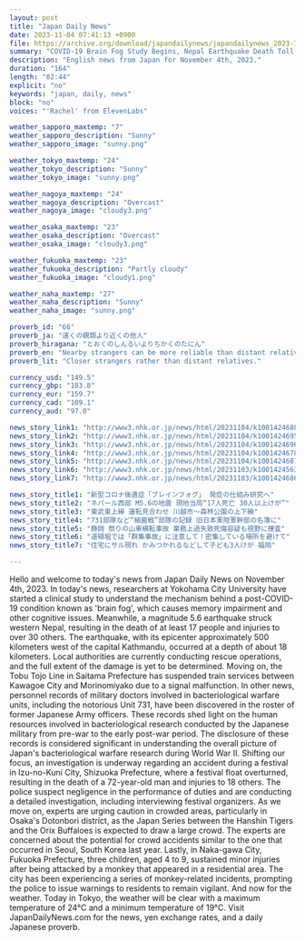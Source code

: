 ```yaml
---
layout: post
title: "Japan Daily News"
date: 2023-11-04 07:41:13 +0900
file: https://archive.org/download/japandailynews/japandailynews_2023-11-04.mp3
summary: "COVID-19 Brain Fog Study Begins, Nepal Earthquake Death Toll Rises, & more…"
description: "English news from Japan for November 4th, 2023."
duration: "164"
length: "02:44"
explicit: "no"
keywords: "japan, daily, news"
block: "no"
voices: "'Rachel' from ElevenLabs"

weather_sapporo_maxtemp: "7"
weather_sapporo_description: "Sunny"
weather_sapporo_image: "sunny.png"

weather_tokyo_maxtemp: "24"
weather_tokyo_description: "Sunny"
weather_tokyo_image: "sunny.png"

weather_nagoya_maxtemp: "24"
weather_nagoya_description: "Overcast"
weather_nagoya_image: "cloudy3.png"

weather_osaka_maxtemp: "23"
weather_osaka_description: "Overcast"
weather_osaka_image: "cloudy3.png"

weather_fukuoka_maxtemp: "23"
weather_fukuoka_description: "Partly cloudy"
weather_fukuoka_image: "cloudy1.png"

weather_naha_maxtemp: "27"
weather_naha_description: "Sunny"
weather_naha_image: "sunny.png"

proverb_id: "66"
proverb_ja: "遠くの親類より近くの他人"
proverb_hiragana: "とおくのしんるいよりちかくのたにん"
proverb_en: "Nearby strangers can be more reliable than distant relatives."
proverb_lit: "Closer strangers rather than distant relatives."

currency_usd: "149.5"
currency_gbp: "183.8"
currency_eur: "159.7"
currency_cad: "109.1"
currency_aud: "97.0"

news_story_link1: "http://www3.nhk.or.jp/news/html/20231104/k10014246881000.html"
news_story_link2: "http://www3.nhk.or.jp/news/html/20231104/k10014246951000.html"
news_story_link3: "http://www3.nhk.or.jp/news/html/20231104/k10014246961000.html"
news_story_link4: "http://www3.nhk.or.jp/news/html/20231104/k10014246781000.html"
news_story_link5: "http://www3.nhk.or.jp/news/html/20231104/k10014246871000.html"
news_story_link6: "http://www3.nhk.or.jp/news/html/20231103/k10014245631000.html"
news_story_link7: "http://www3.nhk.or.jp/news/html/20231103/k10014246861000.html"

news_story_title1: "新型コロナ後遺症「ブレインフォグ」 発症の仕組み研究へ"
news_story_title2: "ネパール西部 M5.6の地震 現地当局“17人死亡 30人以上けが”"
news_story_title3: "東武東上線 運転見合わせ 川越市～森林公園の上下線"
news_story_title4: "731部隊など“細菌戦”部隊の記録 旧日本軍陸軍幹部の名簿に"
news_story_title5: "静岡 祭りの山車横転事故 業務上過失致死傷容疑も視野に捜査"
news_story_title6: "道頓堀では「群集事故」に注意して！密集している場所を避けて"
news_story_title7: "住宅にサル現れ かみつかれるなどして子ども3人けが 福岡"

---
```


Hello and welcome to today's news from Japan Daily News on November 4th, 2023. In today's news, researchers at Yokohama City University have started a clinical study to understand the mechanism behind a post-COVID-19 condition known as 'brain fog', which causes memory impairment and other cognitive issues. Meanwhile, a magnitude 5.6 earthquake struck western Nepal, resulting in the death of at least 17 people and injuries to over 30 others. The earthquake, with its epicenter approximately 500 kilometers west of the capital Kathmandu, occurred at a depth of about 18 kilometers. Local authorities are currently conducting rescue operations, and the full extent of the damage is yet to be determined. Moving on, the Tobu Tojo Line in Saitama Prefecture has suspended train services between Kawagoe City and Morinomiyako due to a signal malfunction. In other news, personnel records of military doctors involved in bacteriological warfare units, including the notorious Unit 731, have been discovered in the roster of former Japanese Army officers. These records shed light on the human resources involved in bacteriological research conducted by the Japanese military from pre-war to the early post-war period. The disclosure of these records is considered significant in understanding the overall picture of Japan's bacteriological warfare research during World War II. Shifting our focus, an investigation is underway regarding an accident during a festival in Izu-no-Kuni City, Shizuoka Prefecture, where a festival float overturned, resulting in the death of a 72-year-old man and injuries to 18 others. The police suspect negligence in the performance of duties and are conducting a detailed investigation, including interviewing festival organizers. As we move on, experts are urging caution in crowded areas, particularly in Osaka's Dotonbori district, as the Japan Series between the Hanshin Tigers and the Orix Buffaloes is expected to draw a large crowd. The experts are concerned about the potential for crowd accidents similar to the one that occurred in Seoul, South Korea last year. Lastly, in Naka-gawa City, Fukuoka Prefecture, three children, aged 4 to 9, sustained minor injuries after being attacked by a monkey that appeared in a residential area. The city has been experiencing a series of monkey-related incidents, prompting the police to issue warnings to residents to remain vigilant. And now for the weather. Today in Tokyo, the weather will be clear with a maximum temperature of 24°C and a minimum temperature of 19°C.  Visit JapanDailyNews.com for the news, yen exchange rates, and a daily Japanese proverb.
